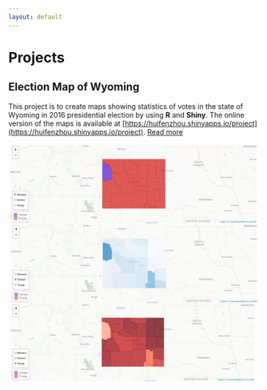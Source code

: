 ```yaml
---
layout: default
---
```



# [](#header-1)Projects

## [](#header-2)Election Map of Wyoming

This project is to create maps showing statistics of votes in the state of Wyoming in 2016 presidential election by using **R** and **Shiny**. The online version of the maps is available at [https://huifenzhou.shinyapps.io/project](https://huifenzhou.shinyapps.io/project). [Read more](election-map)

![](map.PNG)
